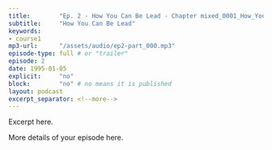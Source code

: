 ```yaml
---
title:        "Ep. 2 - How You Can Be Lead - Chapter mixed_0001_How_You_Can_Be_Led_By_The_Spirit_Of_God_Kenneth_E_Hagin_Con - Part 1"
subtitle:     "How You Can Be Lead"
keywords:
- course1
mp3-url:      "/assets/audio/ep2-part_000.mp3"
episode-type: full # or "trailer"
episode: 2
date: 1995-01-05
explicit:     "no"
block:        "no" # no means it is published
layout: podcast
excerpt_separator: <!--more-->
---
```

Excerpt here.
<!--more-->

More details of your episode here.
